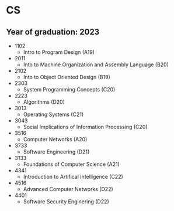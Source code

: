 # CS

## Year of graduation: 2023

- 1102
  - Intro to Program Design (A19)
- 2011
  - Into to Machine Organization and Assembly Language (B20)
- 2102
  - Into to Object Oriented Design (B19)
- 2303
  - System Programming Concepts (C20)
- 2223
  - Algorithms (D20)
- 3013
  - Operating Systems (C21)
- 3043
  - Social Implications of Information Processing (C20)
- 3516
  - Computer Networks (A20)
- 3733
  - Software Engineering (D21)
- 3133
  - Foundations of Computer Science (A21)
- 4341
  - Introduction to Artifical Intelligence (C22)
- 4516
  - Advanced Computer Networks (D22)
- 4401
  - Software Security Enginering (D22)